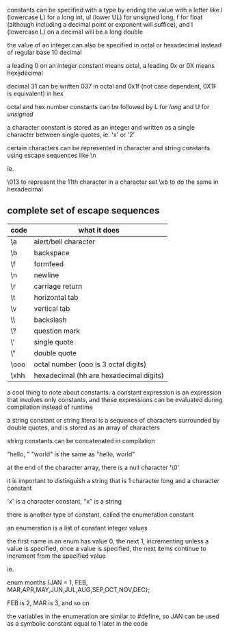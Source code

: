 constants can be specified with a type by ending the value with a letter like l (lowercase L) for a long int, ul (lower UL) for unsigned long, f for float (although including a decimal point or exponent will suffice), and l (lowercase L) on a decimal will be a long double

the value of an integer can also be specified in octal or hexadecimal instead of regular base 10 decimal

a leading 0 on an integer constant means octal, a leading 0x or 0X means hexadecimal

decimal 31 can be written 037 in octal and 0x1f (not case dependent, 0X1F is equivalent) in hex

octal and hex number constants can be followed by L for *long* and U for *unsigned*

a character constant is stored as an integer and written as a single character between single quotes, ie. 'x' or '2'

certain characters can be represented in character and string constants using escape sequences like \\n

ie. 

\\013 to represent the 11th character in a character set
\\xb to do the same in hexadecimal

## complete set of escape sequences

| code | what it does                            |
| ---- | --------------------------------------- |
| \\a  | alert/bell character                    |
| \\b  | backspace                               |
| \f   | formfeed                                |
| \n   | newline                                 |
| \r   | carriage return                         |
| \t   | horizontal tab                          |
| \v   | vertical tab                            |
| \\\  | backslash                               |
| \\?  | question mark                           |
| \\'  | single quote                            |
| \\"  | double quote                            |
| \ooo | octal number (ooo is 3 octal digits)    |
| \xhh | hexadecimal (hh are hexadecimal digits) |

a cool thing to note about constants:
	a constant expression is an expression that involves only constants, and these expressions can be evaluated during compilation instead of runtime

a string constant or string literal is a sequence of characters surrounded by double quotes, and is stored as an array of characters

string constants can be concatenated in compilation

"hello, " "world" 
is the same as 
"hello, world"

at the end of the character array, there is a null character '\\0' 

it is important to distinguish a string that is 1 character long and a character constant

'x' is a character constant, "x" is a string

there is another type of constant, called the enumeration constant

an enumeration is a list of constant integer values

the first name in an enum has value 0, the next 1, incrementing unless a value is specified, once a value is specified, the next items continue to increment from the specified value

ie.

enum months {JAN = 1, FEB, MAR,APR,MAY,JUN,JUL,AUG,SEP,OCT,NOV,DEC};

FEB is 2, MAR is 3, and so on

the variables in the enumeration are similar to \#define, so JAN can be used as a symbolic constant equal to 1 later in the code